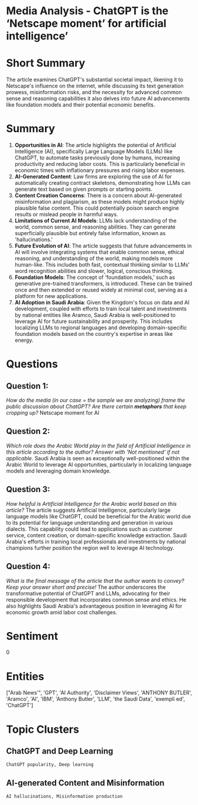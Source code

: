 # Media Analysis - ChatGPT is the ‘Netscape moment’ for artificial intelligence’

# Short Summary
The article examines ChatGPT's substantial societal impact, likening it to Netscape's influence on the internet, while discussing its text generation prowess, misinformation risks, and the necessity for advanced common sense and reasoning capabilities it also delves into future AI advancements like foundation models and their potential economic benefits.

# Summary
1. **Opportunities in AI**: The article highlights the potential of Artificial Intelligence (AI), specifically Large Language Models (LLMs) like ChatGPT, to automate tasks previously done by humans, increasing productivity and reducing labor costs. This is particularly beneficial in economic times with inflationary pressures and rising labor expenses.
2. **AI-Generated Content**: Law firms are exploring the use of AI for automatically creating contract skeletons, demonstrating how LLMs can generate text based on given prompts or starting points.
3. **Content Creation Concerns**: There is a concern about AI-generated misinformation and plagiarism, as these models might produce highly plausible false content. This could potentially poison search engine results or mislead people in harmful ways.
4. **Limitations of Current AI Models**: LLMs lack understanding of the world, common sense, and reasoning abilities. They can generate superficially plausible but entirely false information, known as 'hallucinations.'
5. **Future Evolution of AI**: The article suggests that future advancements in AI will involve integrating systems that enable common sense, ethical reasoning, and understanding of the world, making models more human-like. This includes both fast, contextual thinking similar to LLMs' word recognition abilities and slower, logical, conscious thinking.
6. **Foundation Models**: The concept of 'foundation models,' such as generative pre-trained transformers, is introduced. These can be trained once and then extended or reused widely at minimal cost, serving as a platform for new applications.
7. **AI Adoption in Saudi Arabia**: Given the Kingdom's focus on data and AI development, coupled with efforts to train local talent and investments by national entities like Aramco, Saudi Arabia is well-positioned to leverage AI for future sustainability and prosperity. This includes localizing LLMs to regional languages and developing domain-specific foundation models based on the country's expertise in areas like energy.

# Questions
## Question 1:
*How do the media (in our case = the sample we are analyzing) frame the public discussion about ChatGPT? Are there certain **metaphors** that keep cropping up?*
Netscape moment for AI
## Question 2:
*Which role does the Arabic World play in the field of Artificial Intelligence in this article according to the author? Answer with 'Not mentioned' if not applicable.*
Saudi Arabia is seen as exceptionally well-positioned within the Arabic World to leverage AI opportunities, particularly in localizing language models and leveraging domain knowledge.
## Question 3:
*How helpful is Artificial Intelligence for the Arabic world based on this article?*
The article suggests Artificial Intelligence, particularly large language models like ChatGPT, could be beneficial for the Arabic world due to its potential for language understanding and generation in various dialects. This capability could lead to applications such as customer service, content creation, or domain-specific knowledge extraction. Saudi Arabia's efforts in training local professionals and investments by national champions further position the region well to leverage AI technology.
## Question 4:
*What is the final message of the article that the author wants to convey? Keep your answer short and precise!*
The author underscores the transformative potential of ChatGPT and LLMs, advocating for their responsible development that incorporates common sense and ethics. He also highlights Saudi Arabia's advantageous position in leveraging AI for economic growth amid labor cost challenges.

# Sentiment
0

# Entities
["Arab News'", 'GPT', 'AI Authority', 'Disclaimer Views', 'ANTHONY BUTLER', 'Aramco', 'AI', 'IBM', 'Anthony Butler', 'LLM', 'the Saudi Data', 'exempli ed', 'ChatGPT']

# Topic Clusters
## ChatGPT and Deep Learning
	ChatGPT popularity, Deep learning
## AI-generated Content and Misinformation
	AI hallucinations, Misinformation production

